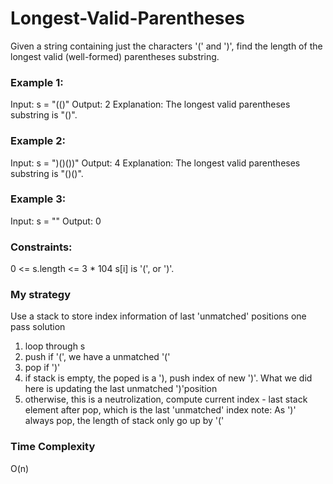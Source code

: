# Longest-Valid-Parentheses

Given a string containing just the characters '(' and ')', find the length of the longest valid (well-formed) parentheses substring.

 

### Example 1:

Input: s = "(()"
Output: 2
Explanation: The longest valid parentheses substring is "()".
### Example 2:

Input: s = ")()())"
Output: 4
Explanation: The longest valid parentheses substring is "()()".
### Example 3:

Input: s = ""
Output: 0
 

### Constraints:

0 <= s.length <= 3 * 104
s[i] is '(', or ')'.

### My strategy
Use a stack to store index information of last 'unmatched' positions
one pass solution
1. loop through s
2. push if '(', we have a unmatched '('
3. pop if ')'
4. if stack is empty, the poped is a '), push index of new ')'. What we did here is updating the last unmatched ')'position
5. otherwise, this is a neutrolization, compute current index - last stack element after pop, which is the last 'unmatched' index
note: As ')' always pop, the length of stack only go up by '('

### Time Complexity
O(n)
